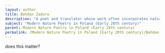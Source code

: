 ```yaml
---
layout: author
title: Bohdan Zadura
description: "A poet and translator whose work often incorporates natural imagery, Zadura reflects on personal and collective memory through the lens of the Polish landscape."
subject: "Modern Nature Poetry in Poland (Early 20th century)"
parent: Modern Nature Poetry in Poland (Early 20th century)
permalink: /Modern Nature Poetry in Poland (Early 20th century)/Bohdan Zadura/
---
```


does this matter?
